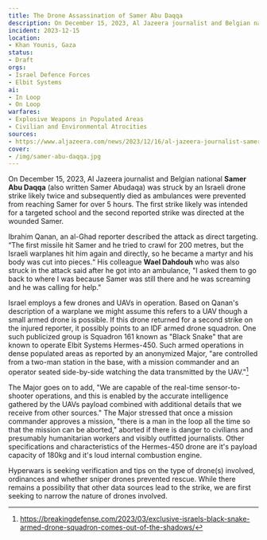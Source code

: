 ```yaml
---
title: The Drone Assassination of Samer Abu Daqqa
description: On December 15, 2023, Al Jazeera journalist and Belgian national **Samer Abu Daqqa** (also written Samer Abudaqa) was struck by an Israeli drone strike likely twice and subsequently died.
incident: 2023-12-15
location:
- Khan Younis, Gaza
status:
- Draft
orgs:
- Israel Defence Forces
- Elbit Systems
ai:
- In Loop
- On Loop
warfares:
- Explosive Weapons in Populated Areas
- Civilian and Environmental Atrocities
sources:
- https://www.aljazeera.com/news/2023/12/16/al-jazeera-journalist-samer-abudaqa-laid-to-rest-in-southern-gaza
cover:
- /img/samer-abu-daqqa.jpg
---
```


On December 15, 2023, Al Jazeera journalist and Belgian national **Samer Abu Daqqa** (also written Samer Abudaqa) was struck by an Israeli drone strike likely twice and subsequently died as ambulances were prevented from reaching Samer for over 5 hours. The first strike likely was intended for a targeted school and the second reported strike was directed at the wounded Samer.

Ibrahim Qanan, an al-Ghad reporter described the attack as direct targeting. “The first missile hit Samer and he tried to crawl for 200 metres, but the Israeli warplanes hit him again and directly, so he became a martyr and his body was cut into pieces.“ His colleague **Wael Dahdouh** who was also struck in the attack said after he got into an ambulance, "I asked them to go back to where I was because Samer was still there and he was screaming and he was calling for help."

Israel employs a few drones and UAVs in operation. Based on Qanan's description of a warplane we might assume this refers to a UAV though a small armed drone is possible. If this drone returned for a second strike on the injured reporter, it possibly points to an IDF armed drone squadron. One such publicized group is Squadron 161 known as "Black Snake" that are known to operate Elbit Systems Hermes-450. Such armed operations in dense populated areas as reported by an anonymized Major, "are controlled from a two-man station in the base, with a mission commander and an operator seated side-by-side watching the data transmitted by the UAV."[^1]

The Major goes on to add, "We are capable of the real-time sensor-to-shooter operations, and this is enabled by the accurate intelligence gathered by the UAVs payload combined with additional details that we receive from other sources." The Major stressed that once a mission commander approves a mission, "there is a man in the loop all the time so that the mission can be aborted," aborted if there is danger to civilians and presumably humanitarian workers and visibly outfitted journalists. Other specifications and characteristics of the Hermes-450 drone are it's payload capacity of 180kg and it's loud internal combustion engine.

Hyperwars is seeking verification and tips on the type of drone(s) involved, ordinances and whether sniper drones prevented rescue. While there remains a possibility that other data sources lead to the strike, we are first seeking to narrow the nature of drones involved.

[^1]: https://breakingdefense.com/2023/03/exclusive-israels-black-snake-armed-drone-squadron-comes-out-of-the-shadows/